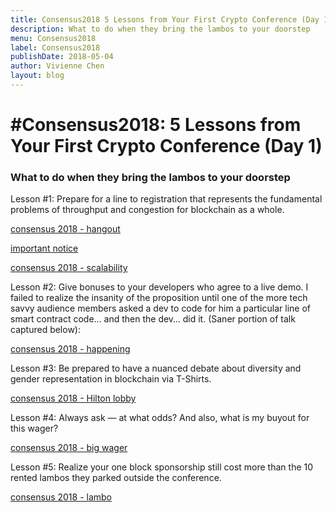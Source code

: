 ```yaml
---
title: Consensus2018 5 Lessons from Your First Crypto Conference (Day 1)
description: What to do when they bring the lambos to your doorstep
menu: Consensus2018
label: Consensus2018
publishDate: 2018-05-04
author: Vivienne Chen
layout: blog
---
```


# #Consensus2018: 5 Lessons from Your First Crypto Conference (Day 1)

### What to do when they bring the lambos to your doorstep

Lesson #1: Prepare for a line to registration that represents the fundamental
problems of throughput and congestion for blockchain as a whole.

[consensus 2018 - hangout](https://x.com/dickerson_des/status/996041484007886848)

[important notice](https://x.com/brucefenton/status/996082156794466304)

[consensus 2018 - scalability ](https://x.com/AndreMKonig/status/996018245416243200)

Lesson #2: Give bonuses to your developers who agree to a live demo. I failed to
realize the insanity of the proposition until one of the more tech savvy
audience members asked a dev to code for him a particular line of smart contract
code… and then the dev… did it. (Saner portion of talk captured below):

[consensus 2018 - happening](https://x.com/kadena_io/status/996123734024052736)

Lesson #3: Be prepared to have a nuanced debate about diversity and gender
representation in blockchain via T-Shirts.

[consensus 2018 - Hilton lobby](https://x.com/CamiRusso/status/996146032839987200)

Lesson #4: Always ask — at what odds? And also, what is my buyout for this
wager?

[consensus 2018 - big wager](https://x.com/jenwieczner/status/996134556574126080)

Lesson #5: Realize your one block sponsorship still cost more than the 10 rented
lambos they parked outside the conference.

[consensus 2018 - lambo](https://x.com/Kr00ney/status/996096790184321024)
